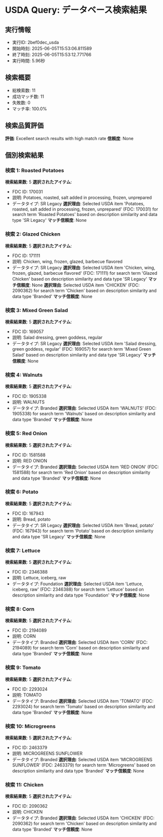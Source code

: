 # USDA Query: データベース検索結果

## 実行情報
- 実行ID: 2bef0dec_usda
- 開始時刻: 2025-06-05T15:53:06.811589
- 終了時刻: 2025-06-05T15:53:12.771766
- 実行時間: 5.96秒

## 検索概要

- 総検索数: 11
- 成功マッチ数: 11
- 失敗数: 0
- マッチ率: 100.0%

## 検索品質評価

**評価**: Excellent search results with high match rate
**信頼度**: None

## 個別検索結果

### 検索 1: Roasted Potatoes

**検索結果数**: 5
**選択されたアイテム**:
- FDC ID: 170031
- 説明: Potatoes, roasted, salt added in processing, frozen, unprepared
- データタイプ: SR Legacy
**選択理由**: Selected USDA item 'Potatoes, roasted, salt added in processing, frozen, unprepared' (FDC: 170031) for search term 'Roasted Potatoes' based on description similarity and data type 'SR Legacy'
**マッチ信頼度**: None

### 検索 2: Glazed Chicken

**検索結果数**: 5
**選択されたアイテム**:
- FDC ID: 171111
- 説明: Chicken, wing, frozen, glazed, barbecue flavored
- データタイプ: SR Legacy
**選択理由**: Selected USDA item 'Chicken, wing, frozen, glazed, barbecue flavored' (FDC: 171111) for search term 'Glazed Chicken' based on description similarity and data type 'SR Legacy'
**マッチ信頼度**: None
**選択理由**: Selected USDA item 'CHICKEN' (FDC: 2090362) for search term 'Chicken' based on description similarity and data type 'Branded'
**マッチ信頼度**: None

### 検索 3: Mixed Green Salad

**検索結果数**: 5
**選択されたアイテム**:
- FDC ID: 169057
- 説明: Salad dressing, green goddess, regular
- データタイプ: SR Legacy
**選択理由**: Selected USDA item 'Salad dressing, green goddess, regular' (FDC: 169057) for search term 'Mixed Green Salad' based on description similarity and data type 'SR Legacy'
**マッチ信頼度**: None

### 検索 4: Walnuts

**検索結果数**: 5
**選択されたアイテム**:
- FDC ID: 1905338
- 説明: WALNUTS
- データタイプ: Branded
**選択理由**: Selected USDA item 'WALNUTS' (FDC: 1905338) for search term 'Walnuts' based on description similarity and data type 'Branded'
**マッチ信頼度**: None

### 検索 5: Red Onion

**検索結果数**: 5
**選択されたアイテム**:
- FDC ID: 1581588
- 説明: RED ONION
- データタイプ: Branded
**選択理由**: Selected USDA item 'RED ONION' (FDC: 1581588) for search term 'Red Onion' based on description similarity and data type 'Branded'
**マッチ信頼度**: None

### 検索 6: Potato

**検索結果数**: 5
**選択されたアイテム**:
- FDC ID: 167943
- 説明: Bread, potato
- データタイプ: SR Legacy
**選択理由**: Selected USDA item 'Bread, potato' (FDC: 167943) for search term 'Potato' based on description similarity and data type 'SR Legacy'
**マッチ信頼度**: None

### 検索 7: Lettuce

**検索結果数**: 5
**選択されたアイテム**:
- FDC ID: 2346388
- 説明: Lettuce, iceberg, raw
- データタイプ: Foundation
**選択理由**: Selected USDA item 'Lettuce, iceberg, raw' (FDC: 2346388) for search term 'Lettuce' based on description similarity and data type 'Foundation'
**マッチ信頼度**: None

### 検索 8: Corn

**検索結果数**: 5
**選択されたアイテム**:
- FDC ID: 2194089
- 説明: CORN
- データタイプ: Branded
**選択理由**: Selected USDA item 'CORN' (FDC: 2194089) for search term 'Corn' based on description similarity and data type 'Branded'
**マッチ信頼度**: None

### 検索 9: Tomato

**検索結果数**: 5
**選択されたアイテム**:
- FDC ID: 2293024
- 説明: TOMATO
- データタイプ: Branded
**選択理由**: Selected USDA item 'TOMATO' (FDC: 2293024) for search term 'Tomato' based on description similarity and data type 'Branded'
**マッチ信頼度**: None

### 検索 10: Microgreens

**検索結果数**: 5
**選択されたアイテム**:
- FDC ID: 2463379
- 説明: MICROGREENS SUNFLOWER
- データタイプ: Branded
**選択理由**: Selected USDA item 'MICROGREENS SUNFLOWER' (FDC: 2463379) for search term 'Microgreens' based on description similarity and data type 'Branded'
**マッチ信頼度**: None

### 検索 11: Chicken

**検索結果数**: 5
**選択されたアイテム**:
- FDC ID: 2090362
- 説明: CHICKEN
- データタイプ: Branded
**選択理由**: Selected USDA item 'CHICKEN' (FDC: 2090362) for search term 'Chicken' based on description similarity and data type 'Branded'
**マッチ信頼度**: None

